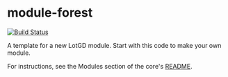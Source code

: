 # module-forest
[![Build Status](https://travis-ci.org/lotgd/module-project.svg?branch=master)](https://travis-ci.org/lotgd/module-project)

A template for a new LotGD module. Start with this code to make your own module.

For instructions, see the Modules section of the core's [README](https://github.com/lotgd/core/#modules).

